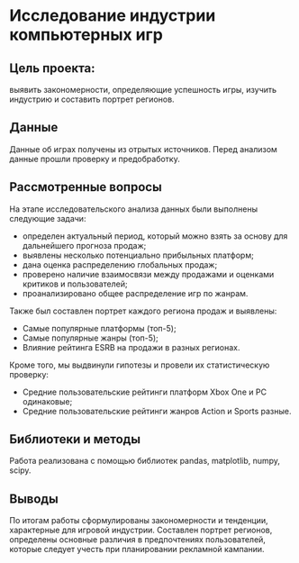 # Исследование индустрии компьютерных игр

## Цель проекта:
выявить закономерности, определяющие успешность игры, изучить индустрию и составить портрет регионов.

## Данные
Данные об играх получены из отрытых источников. Перед анализом данные прошли проверку и предобработку.

## Рассмотренные вопросы
На этапе исследовательского анализа данных были выполнены следующие задачи:

* определен актуальный период, который можно взять за основу для дальнейшего прогноза продаж;
* выявлены несколько потенциально прибыльных платформ;
* дана оценка распределению глобальных продаж;
* проверено наличие взаимосвязи между продажами и оценками критиков и пользователей;
* проанализировано общее распределение игр по жанрам.

Также был составлен портрет каждого региона продаж и выявлены:

* Самые популярные платформы (топ-5);
* Самые популярные жанры (топ-5);
* Влияние рейтинга ESRB на продажи в разных регионах.

Кроме того, мы выдвинули гипотезы и провели их статистическую проверку:

* Средние пользовательские рейтинги платформ Xbox One и PC одинаковые;
* Средние пользовательские рейтинги жанров Action и Sports разные.

## Библиотеки и методы
Работа реализована с помощью библиотек pandas, matplotlib, numpy, scipy.

## Выводы
По итогам работы сформулированы закономерности и тенденции, характерные для игровой индустрии. Составлен портрет регионов, определены основные различия в предпочтениях пользователей, которые следует учесть при планировании рекламной кампании.
